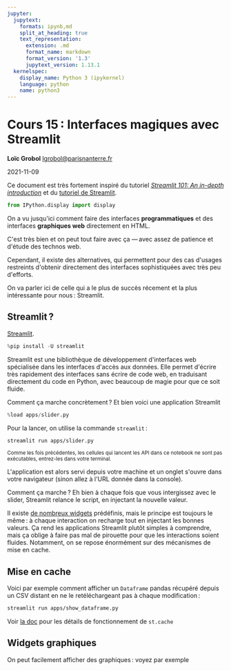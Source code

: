 ```yaml
---
jupyter:
  jupytext:
    formats: ipynb,md
    split_at_heading: true
    text_representation:
      extension: .md
      format_name: markdown
      format_version: '1.3'
      jupytext_version: 1.13.1
  kernelspec:
    display_name: Python 3 (ipykernel)
    language: python
    name: python3
---
```


<!-- LTeX: language=fr -->

<!-- #region slideshow={"slide_type": "slide"} -->
Cours 15 : Interfaces magiques avec Streamlit
=============================================

**Loïc Grobol** [<lgrobol@parisnanterre.fr>](mailto:lgrobol@parisnanterre.fr)

2021-11-09
<!-- #endregion -->

Ce document est très fortement inspiré du tutoriel [*Streamlit 101: An in-depth introduction*](https://towardsdatascience.com/streamlit-101-an-in-depth-introduction) et du [tutoriel de Streamlit](https://docs.streamlit.io/library/get-started).

```python
from IPython.display import display
```

On a vu jusqu'ici comment faire des interfaces **programmatiques** et des interfaces **graphiques
web** directement en HTML.


C'est très bien et on peut tout faire avec ça — avec assez de patience et d'étude des technos web.


Cependant, il existe des alternatives, qui permettent pour des cas d'usages restreints d'obtenir
directement des interfaces sophistiquées avec très peu d'efforts.


On va parler ici de celle qui a le plus de succès récement et la plus intéressante pour nous : Streamlit.


## Streamlit ?

[Streamlit](https://streamlit.io).


```python
%pip install -U streamlit
```


Streamlit est une bibliothèque de développement d'interfaces web spécialisée dans les interfaces
d'accès aux données. Elle permet d'écrire très rapidement des interfaces sans écrire de code web, en
traduisant directement du code en Python, avec beaucoup de magie pour que ce soit fluide.

Comment ça marche concrètement ? Et bien voici une application Streamlit

```python
%load apps/slider.py
```

Pour la lancer, on utilise la commande `streamlit` :

```bash
streamlit run apps/slider.py
```

<small>Comme les fois précédentes, les cellules qui lancent les API dans ce notebook ne sont pas
exécutables, entrez-les dans votre terminal.</small>


L'application est alors servi depuis votre machine et un onglet s'ouvre dans votre navigateur (sinon
allez à l'URL donnée dans la console).


Comment ça marche ? Eh bien à chaque fois que vous intergissez avec le slider, Streamlit relance le
script, en injectant la nouvelle valeur.


Il existe [de nombreux widgets](https://docs.streamlit.io/library/api-reference) prédéfinis, mais le
principe est toujours le même : à chaque interaction on recharge tout en injectant les bonnes
valeurs. Ça rend les applications Streamlit plutôt simples à comprendre, mais ça oblige à faire pas
mal de pirouette pour que les interactions soient fluides. Notamment, on se repose énormément sur
des mécanismes de mise en cache.

## Mise en cache

Voici par exemple comment afficher un `Dataframe` pandas récupéré depuis un CSV distant en ne le
retéléchargeant pas à chaque modification :


```bash
streamlit run apps/show_dataframe.py
```

Voir [la doc](https://docs.streamlit.io/library/advanced-features/caching) pour les détails de fonctionnement de `st.cache`


## Widgets graphiques

On peut facilement afficher des graphiques : voyez par exemple